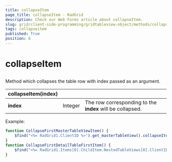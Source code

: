 ```yaml
---
title: collapseItem
page_title: collapseItem - RadGrid
description: Check our Web Forms article about collapseItem.
slug: grid/client-side-programming/gridtableview-object/methods/collapseitem
tags: collapseitem
published: True
position: 6
---
```


# collapseItem



## 

Method which collapses the table row with index passed as an argument.


|  **collapseItem(index)**  |  |  |
| ------ | ------ | ------ |
| **index** |Integer|The row corresponding to the **index** will be collapsed.|

Example:

````JavaScript
function CollapseFirstMasterTableViewItem() {
    $find("<%= RadGrid1.ClientID %>").get_masterTableView().collapseItem(0);
}
function CollapseFirstDetailTableFirstItem() {
    $find("<%= RadGrid1.Items[0].ChildItem.NestedTableViews[0].ClientID %>").collapseItem(0);
}
````



